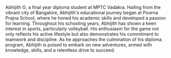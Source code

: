 Abhijith G, a final year diploma student at MPTC Vadakra. Hailing from the vibrant city of Bangalore, Abhijith's educational journey began at Poorna Prajna School, where he honed his academic skills and developed a passion for learning. Throughout his schooling years, Abhijith has shown a keen interest in sports, particularly volleyball. His enthusiasm for the game not only reflects his active lifestyle but also demonstrates his commitment to teamwork and discipline. As he approaches the culmination of his diploma program, Abhijith is poised to embark on new adventures, armed with knowledge, skills, and a relentless drive to succeed.
